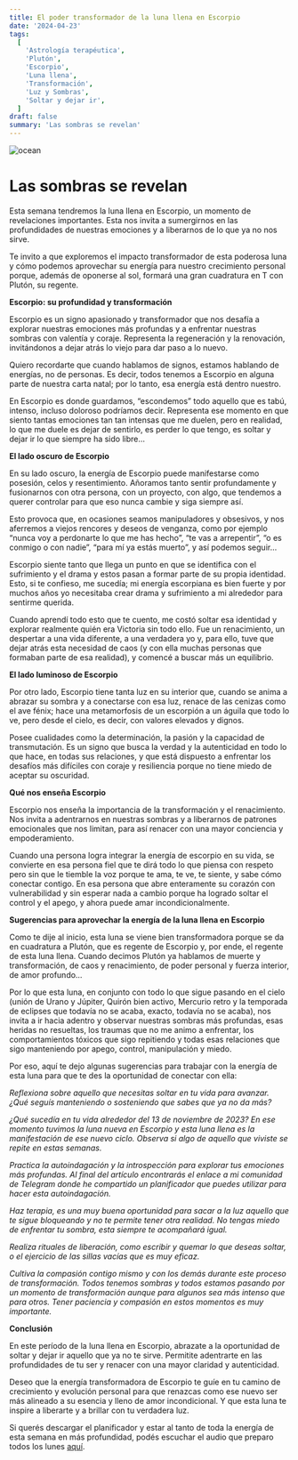 ```yaml
---
title: El poder transformador de la luna llena en Escorpio
date: '2024-04-23'
tags:
  [
    'Astrología terapéutica',
    'Plutón',
    'Escorpio',
    'Luna llena',
    'Transformación',
    'Luz y Sombras',
    'Soltar y dejar ir',
  ]
draft: false
summary: 'Las sombras se revelan'
---
```


<Image alt="ocean" src="/static/images/Blog/Tiempo-consciente/15.jpg" width={500} height={500} />

# Las sombras se revelan

Esta semana tendremos la luna llena en Escorpio, un momento de revelaciones importantes. Esta nos invita a sumergirnos en las profundidades de nuestras emociones y a liberarnos de lo que ya no nos sirve.

Te invito a que exploremos el impacto transformador de esta poderosa luna y cómo podemos aprovechar su energía para nuestro crecimiento personal porque, además de oponerse al sol, formará una gran cuadratura en T con Plutón, su regente.

**Escorpio: su profundidad y transformación**

Escorpio es un signo apasionado y transformador que nos desafía a explorar nuestras emociones más profundas y a enfrentar nuestras sombras con valentía y coraje. Representa la regeneración y la renovación, invitándonos a dejar atrás lo viejo para dar paso a lo nuevo.

Quiero recordarte que cuando hablamos de signos, estamos hablando de energías, no de personas. Es decir, todos tenemos a Escorpio en alguna parte de nuestra carta natal; por lo tanto, esa energía está dentro nuestro.

En Escorpio es donde guardamos, “escondemos” todo aquello que es tabú, intenso, incluso doloroso podríamos decir. Representa ese momento en que siento tantas emociones tan tan intensas que me duelen, pero en realidad, lo que me duele es dejar de sentirlo, es perder lo que tengo, es soltar y dejar ir lo que siempre ha sido libre…

**El lado oscuro de Escorpio**

En su lado oscuro, la energía de Escorpio puede manifestarse como posesión, celos y resentimiento. Añoramos tanto sentir profundamente y fusionarnos con otra persona, con un proyecto, con algo, que tendemos a querer controlar para que eso nunca cambie y siga siempre así.

Esto provoca que, en ocasiones seamos manipuladores y obsesivos, y nos aferremos a viejos rencores y deseos de venganza, como por ejemplo “nunca voy a perdonarte lo que me has hecho”, “te vas a arrepentir”, “o es conmigo o con nadie”, “para mí ya estás muerto”, y así podemos seguir…

Escorpio siente tanto que llega un punto en que se identifica con el sufrimiento y el drama y estos pasan a formar parte de su propia identidad. Esto, si te confieso, me sucedía; mi energía escorpiana es bien fuerte y por muchos años yo necesitaba crear drama y sufrimiento a mi alrededor para sentirme querida.

Cuando aprendí todo esto que te cuento, me costó soltar esa identidad y explorar realmente quién era Victoria sin todo ello. Fue un renacimiento, un despertar a una vida diferente, a una verdadera yo y, para ello, tuve que dejar atrás esta necesidad de caos (y con ella muchas personas que formaban parte de esa realidad), y comencé a buscar más un equilibrio.

**El lado luminoso de Escorpio**

Por otro lado, Escorpio tiene tanta luz en su interior que, cuando se anima a abrazar su sombra y a conectarse con esa luz, renace de las cenizas como el ave fénix; hace una metamorfosis de un escorpión a un águila que todo lo ve, pero desde el cielo, es decir, con valores elevados y dignos.

Posee cualidades como la determinación, la pasión y la capacidad de transmutación. Es un signo que busca la verdad y la autenticidad en todo lo que hace, en todas sus relaciones, y que está dispuesto a enfrentar los desafíos más difíciles con coraje y resiliencia porque no tiene miedo de aceptar su oscuridad.

**Qué nos enseña Escorpio**

Escorpio nos enseña la importancia de la transformación y el renacimiento. Nos invita a adentrarnos en nuestras sombras y a liberarnos de patrones emocionales que nos limitan, para así renacer con una mayor conciencia y empoderamiento.

Cuando una persona logra integrar la energía de escorpio en su vida, se convierte en esa persona fiel que te dirá todo lo que piensa con respeto pero sin que le tiemble la voz porque te ama, te ve, te siente, y sabe cómo conectar contigo. En esa persona que abre enteramente su corazón con vulnerabilidad y sin esperar nada a cambio porque ha logrado soltar el control y el apego, y ahora puede amar incondicionalmente.

**Sugerencias para aprovechar la energía de la luna llena en Escorpio**

Como te dije al inicio, esta luna se viene bien transformadora porque se da en cuadratura a Plutón, que es regente de Escorpio y, por ende, el regente de esta luna llena. Cuando decimos Plutón ya hablamos de muerte y transformación, de caos y renacimiento, de poder personal y fuerza interior, de amor profundo…

Por lo que esta luna, en conjunto con todo lo que sigue pasando en el cielo (unión de Urano y Júpiter, Quirón bien activo, Mercurio retro y la temporada de eclipses que todavía no se acaba, exacto, todavía no se acaba), nos invita a ir hacia adentro y observar nuestras sombras más profundas, esas heridas no resueltas, los traumas que no me animo a enfrentar, los comportamientos tóxicos que sigo repitiendo y todas esas relaciones que sigo manteniendo por apego, control, manipulación y miedo.

Por eso, aquí te dejo algunas sugerencias para trabajar con la energía de esta luna para que te des la oportunidad de conectar con ella:

_Reflexiona sobre aquello que necesitas soltar en tu vida para avanzar. ¿Qué seguís manteniendo o sosteniendo que sabes que ya no da más?_

_¿Qué sucedía en tu vida alrededor del 13 de noviembre de 2023? En ese momento tuvimos la luna nueva en Escorpio y esta luna llena es la manifestación de ese nuevo ciclo. Observa si algo de aquello que viviste se repite en estas semanas._

_Practica la autoindagación y la introspección para explorar tus emociones más profundas. Al final del artículo encontrarás el enlace a mi comunidad de Telegram donde he compartido un planificador que puedes utilizar para hacer esta autoindagación._

_Haz terapia, es una muy buena oportunidad para sacar a la luz aquello que te sigue bloqueando y no te permite tener otra realidad. No tengas miedo de enfrentar tu sombra, esta siempre te acompañará igual._

_Realiza rituales de liberación, como escribir y quemar lo que deseas soltar, o el ejercicio de las sillas vacías que es muy eficaz._

_Cultiva la compasión contigo mismo y con los demás durante este proceso de transformación. Todos tenemos sombras y todos estamos pasando por un momento de transformación aunque para algunos sea más intenso que para otros. Tener paciencia y compasión en estos momentos es muy importante._

**Conclusión**

En este período de la luna llena en Escorpio, abrazate a la oportunidad de soltar y dejar ir aquello que ya no te sirve. Permitite adentrarte en las profundidades de tu ser y renacer con una mayor claridad y autenticidad.

Deseo que la energía transformadora de Escorpio te guíe en tu camino de crecimiento y evolución personal para que renazcas como ese nuevo ser más alineado a su esencia y lleno de amor incondicional. Y que esta luna te inspire a liberarte y a brillar con tu verdadera luz.

Si querés descargar el planificador y estar al tanto de toda la energía de esta semana en más profundidad, podés escuchar el audio que preparo todos los lunes [aquí](https://t.me/+FAsF6NBDMnU5NDQ8).
